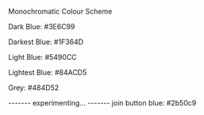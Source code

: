 Monochromatic Colour Scheme

Dark Blue: #3E6C99

Darkest Blue: #1F364D

Light Blue: #5490CC

Lightest Blue: #84ACD5

Grey: #484D52






------- experimenting... -------
join button blue: #2b50c9